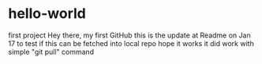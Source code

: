 # hello-world
first project
Hey there, my first GitHub
this is the update at Readme on Jan 17 to test if this can be fetched into local repo
hope it works
it did work with simple "git pull" command
